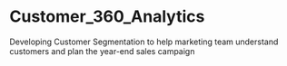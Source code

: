# Customer_360_Analytics
 Developing Customer Segmentation to help marketing team understand customers and plan the year-end sales campaign
